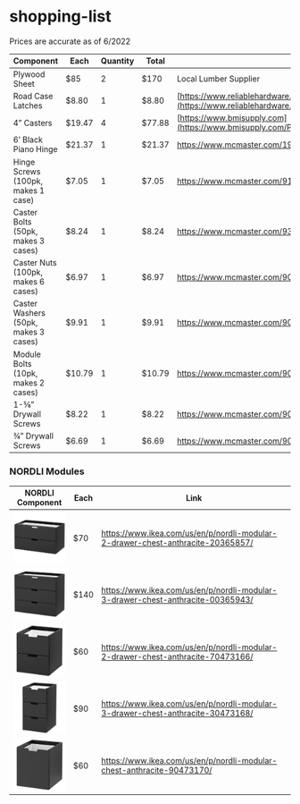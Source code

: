# shopping-list

Prices are accurate as of 6/2022

| Component | Each | Quantity | Total | Link |
| --------- | ---- | -------- | ----- | ---- |
| Plywood Sheet | $85 | 2 | $170 | Local Lumber Supplier| 
| Road Case Latches | $8.80 | 1 | $8.80 | [https://www.reliablehardware.com](https://www.reliablehardware.com/mediumrecessedlatchblack.aspx) | 
| 4” Casters | $19.47 | 4 | $77.88 | [https://www.bmisupply.com](https://www.bmisupply.com/ProductDetail/064240SXK) |
| 6’ Black Piano Hinge | $21.37 | 1 | $21.37 | https://www.mcmaster.com/1904A82-1904A29/ |
| Hinge Screws (100pk, makes 1 case) | $7.05 | 1 | $7.05 | https://www.mcmaster.com/91555A114/ |
| Caster Bolts (50pk, makes 3 cases) | $8.24 | 1 | $8.24 | https://www.mcmaster.com/93604A643/ |
| Caster Nuts (100pk, makes 6 cases) | $6.97 | 1 | $6.97 | https://www.mcmaster.com/90371A019/ |
| Caster Washers (50pk, makes 3 cases) | $9.91 | 1 | $9.91 | https://www.mcmaster.com/90850A150/ |
| Module Bolts (10pk, makes 2 cases) | $10.79 | 1 | $10.79 | https://www.mcmaster.com/90185A420/ |
| 1-⅝” Drywall Screws | $8.22 | 1 | $8.22 | https://www.mcmaster.com/90095A416/ |
| ¾” Drywall Screws | $6.69 | 1 | $6.69 | https://www.mcmaster.com/90031A151/ |


### NORDLI Modules

| NORDLI Component | Each | Link |
| ---------------- | ---- | ---- |
| <img src="nordli-img/2 drawer full width.jpg" width="128"/> | $70 | https://www.ikea.com/us/en/p/nordli-modular-2-drawer-chest-anthracite-20365857/ |
| <img src="nordli-img/3 drawer full width.jpg" width="128"/> | $140 | https://www.ikea.com/us/en/p/nordli-modular-3-drawer-chest-anthracite-00365943/ |
| <img src="nordli-img/2 drawer half width.jpg" width="128"/> | $60 | https://www.ikea.com/us/en/p/nordli-modular-2-drawer-chest-anthracite-70473166/ |
| <img src="nordli-img/3 drawer half width.jpg" width="128"/> | $90 | https://www.ikea.com/us/en/p/nordli-modular-3-drawer-chest-anthracite-30473168/ |
| <img src="nordli-img/1 drawer double height half width.jpg" width="128"/> | $60 | https://www.ikea.com/us/en/p/nordli-modular-chest-anthracite-90473170/ |



